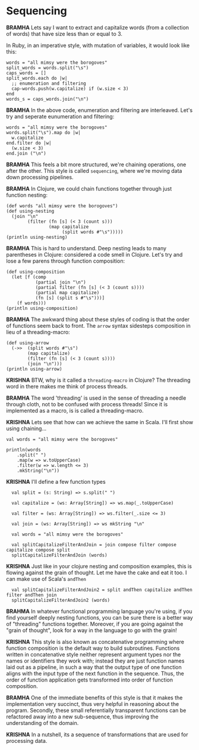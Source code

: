 # Sequencing

**BRAMHA** Lets say I want to extract and capitalize words (from a collection of words) that have size less than or equal to 3.

In Ruby, in an imperative style, with mutation of variables, it would look like this:

```
words = "all mimsy were the borogoves"
split_words = words.split("\s")
caps_words = []
split_words.each do |w|
  ;; enumeration and filtering
  cap-words.push(w.capitalize) if (w.size < 3)
end
words_s = caps_words.join("\n")
```

**BRAMHA** In the above code, enumeration and filtering are interleaved.  Let's try and
seperate eunumeration and filtering:

```
words = "all mimsy were the borogoves"
words.split("\s").map do |w|
  w.capitalize
end.filter do |w|
  (w.size < 3)
end.join ("\n")
```

**BRAMHA** This feels a bit more structured, we're chaining operations, one after the other. 
This style is called `sequencing`, where we're moving data down processing pipelines. 

**BRAMHA** In Clojure, we could chain functions together through just function nesting: 
```
(def words "all mimsy were the borogoves")
(def using-nesting
  (join "\n"
        (filter (fn [s] (< 3 (count s)))
                (map capitalize
                     (split words #"\s")))))
(println using-nesting)
```
**BRAMHA** This is hard to understand. Deep nesting leads to many parentheses in Clojure: considered a code smell in Clojure. Let's try and lose a few parens through function composition:

```
(def using-composition
  (let [f (comp
           (partial join "\n")
           (partial filter (fn [s] (< 3 (count s))))
           (partial map capitalize)
           (fn [s] (split s #"\s")))]
    (f words)))
(println using-composition)
```

**BRAMHA** The awkward thing about these styles of coding is that the order of functions seem 
back to front. The `arrow` syntax sidesteps composition in lieu of a threading-macro:

```
(def using-arrow
  (->>  (split words #"\s")
        (map capitalize)
        (filter (fn [s] (< 3 (count s))))
        (join "\n")))
(println using-arrow)
```

**KRISHNA** BTW, why is it called a `threading-macro` in Clojure? The threading word in there makes me think of process threads.
 
**BRAMHA** The word 'threading' is used in the sense of threading a needle through cloth, not to be confused with process threads! Since it is implemented as a macro, is is called a threading-macro.

**KRISHNA** Lets see that how can we achieve the same in Scala. I'll first show using chaining...
```
val words = "all mimsy were the borogoves"

println(words
    .split(" ")
    .map(w => w.toUpperCase)
    .filter(w => w.length <= 3)
    .mkString("\n"))
```

**KRISHNA**  I'll define a few function types

~~~
  val split = (s: String) => s.split(" ")

  val capitalize = (ws: Array[String]) => ws.map(_.toUpperCase)

  val filter = (ws: Array[String]) => ws.filter(_.size <= 3)
    
  val join = (ws: Array[String]) => ws mkString "\n"
                                
  val words = "all mimsy were the borogoves"
  
  val splitCapitalizeFilterAndJoin = join compose filter compose capitalize compose split
  splitCapitalizeFilterAndJoin (words)
~~~

**KRISHNA** Just like in your clojure nesting and composition examples, this is flowing against the grain of thought.  Let me
have the cake and eat it too. I can make use of Scala's `andThen`
~~~
  val splitCapitalizeFilterAndJoin2 = split andThen capitalize andThen filter andThen join
  splitCapitalizeFilterAndJoin2 (words)
~~~

**BRAHMA** In whatever functional programming language you're using, if you find yourself deeply nesting functions, you can be sure there is a better way of "threading" functions together. Moreover, if you are going against the "grain of thought", look for a way in the language to go with the grain!

**KRISHNA** This style is also known as concatenative programming where function composition is the default way to build subroutines. Functions written in concatenative style neither represent argument types nor the names or identifiers they work with; instead they are just function names laid out as a pipeline, in such a way that the output type of one function aligns with the input type of the next function in the sequence. Thus, the order of function application gets transformed into order of function composition. 

**BRAMHA** One of the immediate benefits of this style is that it makes the implementation very succinct, thus very helpful in reasoning about the program.  Secondly, these small referentially transparent functions can be refactored away into a new sub-sequence, thus improving the understanding of the domain.

**KRISHNA** In a nutshell, its a sequence of transformations that are used for processing data.
